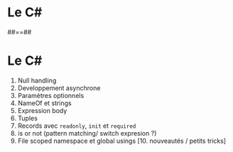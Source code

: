 <!-- .slide: class="transition-bg-sfeir-2" -->

# Le C#

##==##

# Le C#

1. Null handling
2. Developpement asynchrone
3. Paramètres optionnels
4. NameOf et strings
5. Expression body
6. Tuples
7. Records avec `readonly`, `init` et `required`
8. is or not (pattern matching/ switch expresion ?)
9. File scoped namespace et global usings
   [10. nouveautés / petits tricks]
